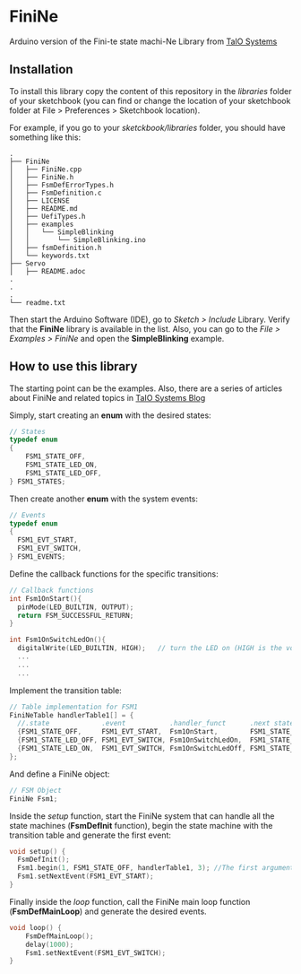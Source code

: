 # FiniNe
Arduino version of the Fini-te state machi-Ne Library from [TaIO Systems](https://www.taiosystems.com)

## Installation
To install this library copy the content of this repository in the *libraries* folder of your sketchbook (you can find or change the location of your sketchbook folder at File > Preferences > Sketchbook location).

For example, if you go to your *sketckbook/libraries* folder, you should have something like this:
```
.
├── FiniNe
│   ├── FiniNe.cpp
│   ├── FiniNe.h
│   ├── FsmDefErrorTypes.h
│   ├── FsmDefinition.c
│   ├── LICENSE
│   ├── README.md
│   ├── UefiTypes.h
│   ├── examples
│   │   └── SimpleBlinking
│   │       └── SimpleBlinking.ino
│   ├── fsmDefinition.h
│   └── keywords.txt
├── Servo
│   ├── README.adoc
.
.
.
└── readme.txt
```
Then start the Arduino Software (IDE), go to *Sketch > Include* Library. Verify that the **FiniNe** library is available in the list. Also, you can go to the *File > Examples > FiniNe* and open the **SimpleBlinking** example.

## How to use this library
The starting point can be the examples. Also, there are a series of articles about FiniNe and related topics in [TaIO Systems Blog](https://taiosystems.com/blog/)

Simply, start creating an **enum** with the desired states:
```c++
// States 
typedef enum
{
    FSM1_STATE_OFF,
    FSM1_STATE_LED_ON,
    FSM1_STATE_LED_OFF,
} FSM1_STATES;
```

Then create another **enum** with the system events:
```c++
// Events
typedef enum
{
  FSM1_EVT_START,
  FSM1_EVT_SWITCH,
} FSM1_EVENTS;
```
Define the callback functions for the specific transitions:
```c++
// Callback functions
int Fsm1OnStart(){
  pinMode(LED_BUILTIN, OUTPUT);
  return FSM_SUCCESSFUL_RETURN;
}

int Fsm1OnSwitchLedOn(){
  digitalWrite(LED_BUILTIN, HIGH);   // turn the LED on (HIGH is the voltage level)
  ...
  ...
  ...
```
Implement the transition table:
```c++
// Table implementation for FSM1
FiniNeTable handlerTable1[] = {
  //.state             .event           .handler_funct      .next state
  {FSM1_STATE_OFF,     FSM1_EVT_START,  Fsm1OnStart,        FSM1_STATE_LED_OFF},
  {FSM1_STATE_LED_OFF, FSM1_EVT_SWITCH, Fsm1OnSwitchLedOn,  FSM1_STATE_LED_ON},
  {FSM1_STATE_LED_ON,  FSM1_EVT_SWITCH, Fsm1OnSwitchLedOff, FSM1_STATE_LED_OFF},
};
```
And define a FiniNe object:
```c++
// FSM Object
FiniNe Fsm1;
```
Inside the *setup* function, start the FiniNe system that can handle all the state machines (**FsmDefInit** function), begin the state machine with the transition table and generate the first event:
```c++
void setup() {
  FsmDefInit();
  Fsm1.begin(1, FSM1_STATE_OFF, handlerTable1, 3); //The first argument is the Id of the State machine (starting from 1)
  Fsm1.setNextEvent(FSM1_EVT_START);
}
```
Finally inside the *loop* function, call the FiniNe main loop function (**FsmDefMainLoop**) and generate the desired events.
```c++
void loop() {
    FsmDefMainLoop();
    delay(1000);
    Fsm1.setNextEvent(FSM1_EVT_SWITCH);
}
```




